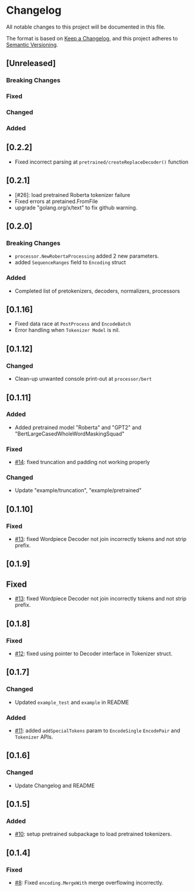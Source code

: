 # Changelog
All notable changes to this project will be documented in this file.

The format is based on [Keep a Changelog](https://keepachangelog.com/en/1.0.0/),
and this project adheres to [Semantic Versioning](https://semver.org/spec/v2.0.0.html).

## [Unreleased]

###  Breaking Changes

### Fixed

### Changed

### Added

## [0.2.2]

- Fixed incorrect parsing at `pretrained/createReplaceDecoder()` function

## [0.2.1]

- [#26]: load pretrained Roberta tokenizer failure
- Fixed errors at pretained.FromFile
- upgrade "golang.org/x/text" to fix github warning.

## [0.2.0]

###  Breaking Changes

- `processor.NewRobertaProcessing` added 2 new parameters.
- added `SequenceRanges` field to `Encoding` struct

### Added
- Completed list of pretokenizers, decoders, normalizers, processors

## [0.1.16]
- Fixed data race at `PostProcess` and `EncodeBatch`
- Error handling when `Tokenizer Model` is nil.

## [0.1.12]

### Changed
- Clean-up unwanted console print-out at `processor/bert`

## [0.1.11]

### Added
- Added pretrained model "Roberta" and "GPT2" and "BertLargeCasedWholeWordMaskingSquad"

### Fixed
- [#14]: fixed truncation and padding not working properly

### Changed
- Update "example/truncation", "example/pretrained"

## [0.1.10]

### Fixed
- [#13]: fixed Wordpiece Decoder not join incorrectly tokens and not strip prefix.

## [0.1.9]

## Fixed
- [#13]: fixed Wordpiece Decoder not join incorrectly tokens and not strip prefix.

## [0.1.8]

### Fixed
- [#12]: fixed using pointer to Decoder interface in Tokenizer struct.

## [0.1.7]

### Changed
- Updated `example_test` and `example` in README

### Added
- [#11]: added `addSpecialTokens` param to `EncodeSingle` `EncodePair` and `Tokenizer` APIs.


## [0.1.6]

### Changed
- Update Changelog and README

## [0.1.5]

### Added
- [#10]: setup pretrained subpackage to load pretrained tokenizers. 

## [0.1.4]

### Fixed
- [#8]: Fixed `encoding.MergeWith` merge overflowing incorrectly. 

[#8]: https://github.com/gengzongjie/tokenizer/pull/8
[#10]: https://github.com/gengzongjie/tokenizer/pull/10
[#11]: https://github.com/gengzongjie/tokenizer/issues/11
[#12]: https://github.com/gengzongjie/tokenizer/issues/12
[#13]: https://github.com/gengzongjie/tokenizer/issues/13
[#14]: https://github.com/gengzongjie/tokenizer/issues/14

